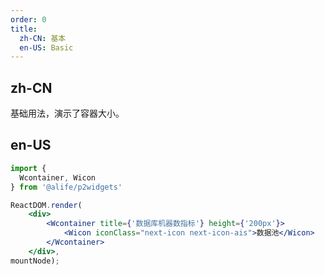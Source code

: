 ```yaml
---
order: 0
title:
  zh-CN: 基本
  en-US: Basic
---
```


## zh-CN

基础用法，演示了容器大小。

## en-US


````jsx
import {
  Wcontainer, Wicon
} from '@alife/p2widgets'

ReactDOM.render(
    <div>
        <Wcontainer title={'数据库机器数指标'} height={'200px'}>
            <Wicon iconClass="next-icon next-icon-ais">数据池</Wicon>
        </Wcontainer>
    </div>,
mountNode);
````
